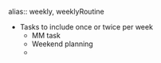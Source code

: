 alias:: weekly, weeklyRoutine

- Tasks to include once or twice per week
	- MM task
	- Weekend planning
	-